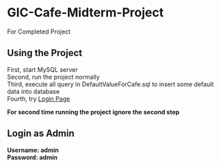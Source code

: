 # GIC-Cafe-Midterm-Project
For Completed Project

## Using the Project
First, start MySQL server<br>
Second, run the project normally<br>
Third, execute all query in DefaultValueForCafe.sql to insert some default data into database<br>
Fourth, try [Login Page](http://localhost:8080/login)<br>

**For second time running the project ignore the second step**<br>

## Login as Admin
**Username: admin**<br>
**Password: admin**
